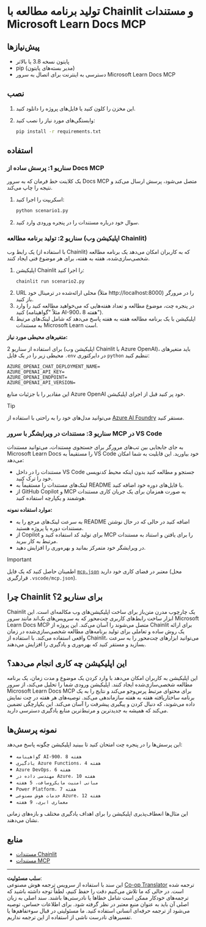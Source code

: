 <!--
CO_OP_TRANSLATOR_METADATA:
{
  "original_hash": "6ef6015d29b95f1cab97fb88a045a991",
  "translation_date": "2025-09-05T10:20:26+00:00",
  "source_file": "09-CaseStudy/docs-mcp/solution/python/README.md",
  "language_code": "fa"
}
-->
# تولید برنامه مطالعه با Chainlit و مستندات Microsoft Learn Docs MCP

## پیش‌نیازها

- پایتون نسخه 3.8 یا بالاتر
- pip (مدیر بسته‌های پایتون)
- دسترسی به اینترنت برای اتصال به سرور Microsoft Learn Docs MCP

## نصب

1. این مخزن را کلون کنید یا فایل‌های پروژه را دانلود کنید.
2. وابستگی‌های مورد نیاز را نصب کنید:

   ```bash
   pip install -r requirements.txt
   ```

## استفاده

### سناریو 1: پرسش ساده از Docs MCP
یک کلاینت خط فرمان که به سرور Docs MCP متصل می‌شود، پرسش ارسال می‌کند و نتیجه را چاپ می‌کند.

1. اسکریپت را اجرا کنید:
   ```bash
   python scenario1.py
   ```
2. سوال خود درباره مستندات را در پنجره ورودی وارد کنید.

### سناریو 2: تولید برنامه مطالعه (اپلیکیشن وب Chainlit)
یک رابط وب (با استفاده از Chainlit) که به کاربران امکان می‌دهد یک برنامه مطالعه شخصی‌سازی‌شده، هفته به هفته، برای هر موضوع فنی ایجاد کنند.

1. اپلیکیشن Chainlit را اجرا کنید:
   ```bash
   chainlit run scenario2.py
   ```
2. URL محلی ارائه‌شده در ترمینال خود (مثلاً http://localhost:8000) را در مرورگر باز کنید.
3. در پنجره چت، موضوع مطالعه و تعداد هفته‌هایی که می‌خواهید مطالعه کنید را وارد کنید (مثلاً "گواهینامه AI-900، 8 هفته").
4. اپلیکیشن با یک برنامه مطالعه هفته به هفته پاسخ می‌دهد که شامل لینک‌های مرتبط به مستندات Microsoft Learn است.

**متغیرهای محیطی مورد نیاز:**

برای استفاده از سناریو 2 (اپلیکیشن وب Chainlit با Azure OpenAI)، باید متغیرهای محیطی زیر را در یک فایل `.env` در دایرکتوری `python` تنظیم کنید:

```
AZURE_OPENAI_CHAT_DEPLOYMENT_NAME=
AZURE_OPENAI_API_KEY=
AZURE_OPENAI_ENDPOINT=
AZURE_OPENAI_API_VERSION=
```

این مقادیر را با جزئیات منابع Azure OpenAI خود پر کنید قبل از اجرای اپلیکیشن.

> [!TIP]
> می‌توانید مدل‌های خود را به راحتی با استفاده از [Azure AI Foundry](https://ai.azure.com/) مستقر کنید.

### سناریو 3: مستندات در ویرایشگر با سرور MCP در VS Code

به جای جابجایی بین تب‌های مرورگر برای جستجوی مستندات، می‌توانید مستندات Microsoft Learn Docs را مستقیماً به VS Code خود بیاورید. این قابلیت به شما امکان می‌دهد:
- مستندات را در داخل VS Code جستجو و مطالعه کنید بدون اینکه محیط کدنویسی خود را ترک کنید.
- لینک‌های مستندات را مستقیماً به README یا فایل‌های دوره خود اضافه کنید.
- از GitHub Copilot و MCP به صورت همزمان برای یک جریان کاری مستندات هوشمند و یکپارچه استفاده کنید.

**موارد استفاده نمونه:**
- به سرعت لینک‌های مرجع را به README اضافه کنید در حالی که در حال نوشتن مستندات دوره یا پروژه هستید.
- از Copilot برای تولید کد استفاده کنید و MCP را برای یافتن و استناد به مستندات مرتبط به کار ببرید.
- در ویرایشگر خود متمرکز بمانید و بهره‌وری را افزایش دهید.

> [!IMPORTANT]
> اطمینان حاصل کنید که یک فایل [`mcp.json`](../../../../../../09-CaseStudy/docs-mcp/solution/scenario3/mcp.json) معتبر در فضای کاری خود دارید (محل قرارگیری `.vscode/mcp.json`).

## چرا Chainlit برای سناریو 2؟

Chainlit یک چارچوب مدرن متن‌باز برای ساخت اپلیکیشن‌های وب مکالمه‌ای است. این ابزار ساخت رابط‌های کاربری چت‌محور که به سرویس‌های بک‌اند مانند سرور Microsoft Learn Docs MCP متصل می‌شوند را آسان می‌کند. این پروژه از Chainlit برای ارائه یک روش ساده و تعاملی برای تولید برنامه‌های مطالعه شخصی‌سازی‌شده در زمان واقعی استفاده می‌کند. با استفاده از Chainlit، می‌توانید ابزارهای چت‌محور را به سرعت بسازید و مستقر کنید که بهره‌وری و یادگیری را افزایش می‌دهند.

## این اپلیکیشن چه کاری انجام می‌دهد؟

این اپلیکیشن به کاربران امکان می‌دهد با وارد کردن یک موضوع و مدت زمان، یک برنامه مطالعه شخصی‌سازی‌شده ایجاد کنند. اپلیکیشن ورودی شما را تحلیل می‌کند، از سرور Microsoft Learn Docs MCP برای محتوای مرتبط پرس‌وجو می‌کند و نتایج را به یک برنامه ساختاریافته هفته به هفته سازماندهی می‌کند. توصیه‌های هر هفته در چت نمایش داده می‌شوند، که دنبال کردن و پیگیری پیشرفت را آسان می‌کند. این یکپارچگی تضمین می‌کند که همیشه به جدیدترین و مرتبط‌ترین منابع یادگیری دسترسی دارید.

## نمونه پرسش‌ها

این پرسش‌ها را در پنجره چت امتحان کنید تا ببینید اپلیکیشن چگونه پاسخ می‌دهد:

- `گواهینامه AI-900، 8 هفته`
- `یادگیری Azure Functions، 4 هفته`
- `Azure DevOps، 6 هفته`
- `مهندسی داده در Azure، 10 هفته`
- `مبانی امنیت مایکروسافت، 5 هفته`
- `Power Platform، 7 هفته`
- `خدمات هوش مصنوعی Azure، 12 هفته`
- `معماری ابری، 9 هفته`

این مثال‌ها انعطاف‌پذیری اپلیکیشن را برای اهداف یادگیری مختلف و بازه‌های زمانی نشان می‌دهند.

## منابع

- [مستندات Chainlit](https://docs.chainlit.io/)
- [مستندات MCP](https://github.com/MicrosoftDocs/mcp)

---

**سلب مسئولیت**:  
این سند با استفاده از سرویس ترجمه هوش مصنوعی [Co-op Translator](https://github.com/Azure/co-op-translator) ترجمه شده است. در حالی که ما تلاش می‌کنیم دقت را حفظ کنیم، لطفاً توجه داشته باشید که ترجمه‌های خودکار ممکن است شامل خطاها یا نادرستی‌ها باشند. سند اصلی به زبان اصلی آن باید به عنوان منبع معتبر در نظر گرفته شود. برای اطلاعات حساس، توصیه می‌شود از ترجمه حرفه‌ای انسانی استفاده کنید. ما مسئولیتی در قبال سوءتفاهم‌ها یا تفسیرهای نادرست ناشی از استفاده از این ترجمه نداریم.